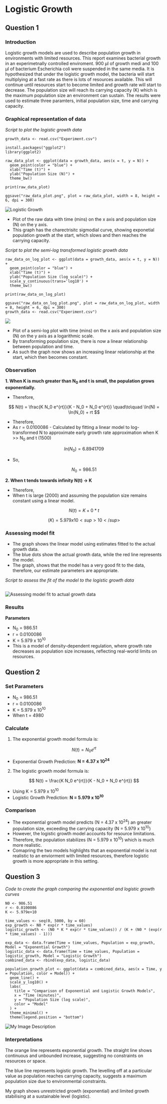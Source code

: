 # Logistic Growth
## Question 1
### Introduction 
Logistic growth models are used to describe population growth in environments with limited resources. This report examines bacterial growth in an experimetnally controlled enviroment. 900 μl of growth medi and 100 μl of bacterium Escherichia coli were suspended in the same media. It is hypothesized that under the logistic growth model, the bacteria will start multiplying at a fast rate as there is lots of resources available. This will continue until resources start to become limited and growth rate will start to decrease. The population size will reach its carrying capacity (K) which is the maximum population size an environment can sustain. The results were used to estimate three paramters, initial population size, time and carrying capacity.  

### Graphical representation of data
*Script to plot the logistic growth data*

```{r}
growth_data <- read.csv("Experiment.csv")

install.packages("ggplot2")
library(ggplot2)

raw_data_plot <- ggplot(data = growth_data, aes(x = t, y = N)) +
  geom_point(color = "blue") +   
  xlab("Time (t)") +
  ylab("Population Size (N)") +
  theme_bw()

print(raw_data_plot)

ggsave("raw_data_plot.png", plot = raw_data_plot, width = 8, height = 6, dpi = 300)
```

![Logistic Growth](https://github.com/deepminer142/logistic_growth/blob/main/raw_data_plot.png)

- Plot of the raw data with time (mins) on the x axis and population size (N) on the y axis.
- This graph has the charectrisitc sigmodial curve, showing exponetial population growth at the start, which slows and then reaches the carrying capacity.

*Script to plot the semi-log transformed logistic growth data*

```{r}
raw_data_on_log_plot <- ggplot(data = growth_data, aes(x = t, y = N)) +
  geom_point(color = "blue") +   
  xlab("Time (t)") +
  ylab("Population Size (log scale)") +
  scale_y_continuous(trans='log10') +
  theme_bw()

print(raw_data_on_log_plot)

ggsave("raw_data_on_log_plot.png", plot = raw_data_on_log_plot, width = 8, height = 6, dpi = 300)
growth_data <- read.csv("Experiment.csv")
```
  
![](https://github.com/deepminer142/logistic_growth/blob/main/raw_data_on_log_plot.png)

- Plot of a semi-log plot with time (mins) on the x axis and population size (N) on the y axis as a logarithmic scale.
- By transforming population size, there is now a linear relationship between population and time.
- As such the graph now shows an increasing linear relationship at the start, which then becomes constant.

### Observation
**1. When K is much greater than N<sub>0</sub> and t is small, the population grows exponentially.**

- Therefore, 

$$
N(t) = \frac{K N_0 e^{rt}}{K - N_0 + N_0 e^{rt}} \quad\to\quad \ln(N) = \ln(N_0) + rt
$$

- Therefore,
- As r = 0.0100086 - Calculated by fitting a linear model to log-transformed N to approximate early growth rate approximation when K >> N<sub>0</sub> and t (1500)

$$
ln(N_0) = 6.8941709 
$$

- So,
  
$$
N_0 = 986.51
$$

**2. When t tends towards infinity N(t) → K**

- Therefore, 
- When t is large (2000) and assuming the population size remains constant using a linear model. 

$$
N(t) = K + 0*t
$$

$$
(K) = 5.979 x 10<sup>10</sup>
$$

### Assessing model fit
- The graph shows the linear model using estimates fitted to the actual growth data.
- The blue dots show the actual growth data, while the red line represents the model.
- The graph, shows that the model has a very good fit to the data, therefore, our estimate parameters are appropriate.

*Script to assess the fit of the model to the logistic growth data*

```{r}

```
  
![Assessing model fit to actual growth data](log_scaled_population_growth.png)

### Results
**Parameters** 
- N<sub>0</sub> = 986.51
- r =  0.0100086
- K = 5.979 x 10<sup>10</sup>
- This is a model of density-dependent regulation, where growth rate decreases as population size increases, reflecting real-world limits on resources.

## Question 2
### Set Parameters 
- N<sub>0</sub> = 986.51
- r =  0.0100086
- K = 5.979 x 10<sup>10</sup>
- When t = 4980

### Calculate
1. The exponential growth model formula is:

$$
N(t) = N_0 e^{rt}
$$

- Exponential Growth Prediction: **N = 4.37 x 10<sup>24</sup>**

2. The logistic growth model formula is:

$$
N(t) = \frac{K N_0 e^{rt}}{K - N_0 + N_0 e^{rt}}
$$

- Using K = 5.979 x 10<sup>10</sup>
- Logistic Growth Prediction: **N = 5.979 x 10<sup>10</sup>**

### Comparison
- The exponential growth model predicts (N = 4.37 x 10<sup>24</sup>) an greater population size, exceeding the carrying capacity (N = 5.979 x 10<sup>10</sup>)
- However, the logistic growth model accounts for resource limitations.
- Therefore, the population stabilizes (N = 5.979 x 10<sup>10</sup>) which is much more realistic.
- Comapring the two models highlights that an exponential model is not realistic to an enviorment with limited resources, therefore logistic growth is more appropriate in this setting.

## Question 3

*Code to create the graph comparing the exponential and logistic growth curves*
```{r}
N0 <- 986.51                
r <- 0.0100086              
K <- 5.979e+10              

time_values <- seq(0, 5000, by = 60)
exp_growth <- N0 * exp(r * time_values)
logistic_growth <- (N0 * K * exp(r * time_values)) / (K + (N0 * (exp(r * time_values) - 1)))

exp_data <- data.frame(Time = time_values, Population = exp_growth, Model = "Exponential Growth")
logistic_data <- data.frame(Time = time_values, Population = logistic_growth, Model = "Logistic Growth")
combined_data <- rbind(exp_data, logistic_data)

population_growth_plot <- ggplot(data = combined_data, aes(x = Time, y = Population, color = Model)) +
  geom_line() +
  scale_y_log10() +  
  labs(
    title = "Comparison of Exponential and Logistic Growth Models",
    x = "Time (minutes)",
    y = "Population Size (log scale)",
    color = "Model"
  ) +
  theme_minimal() +
  theme(legend.position = "bottom")
```

![My Image Description](population_growth_comparison_with_legend.png)

### Interpretations
The orange line represents exponential growth. The straight line shows continuous and unbounded increase, suggesting no constraints on resources or space.

The blue line represents logistic growth. The levelling off at a particular value as population reaches carrying capacity, suggests a maximum population size due to environmental constraints.

My graph shows unrestricted growth (exponential) and limited growth stabilising at a sustainable level (logistic).





